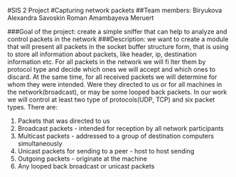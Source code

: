 #SIS 2 Project
#Capturing network packets
##Team members:
	Biryukova Alexandra
	Savoskin Roman
	Amambayeva Meruert
	
###Goal of the project: 
create a simple sniffer that can help to analyze and control packets in the network
###Description: 
we want to create a module that will present all packets in the socket buffer structure form, that is using to store all information about packets, like header, ip, destination information etc. For all packets in the network we will fi lter them by protocol type and decide which ones we will accept and which ones to discard. At the same time, for all received packets we will determine for whom they were intended. Were they directed to us or for all machines in the network(broadcast), or may be some looped back packets.
In our work we will control at least two type of protocols(UDP, TCP) and six packet types. There are:
1. Packets that was directed to us
2. Broadcast packets - intended for reception by all network participants
3. Multicast packets - addressed to a group of destination computers simultaneously
4. Unicast packets for sending to a peer - host to host sending
5. Outgoing packets - originate at the machine
6. Any looped back broadcast or unicast packets
